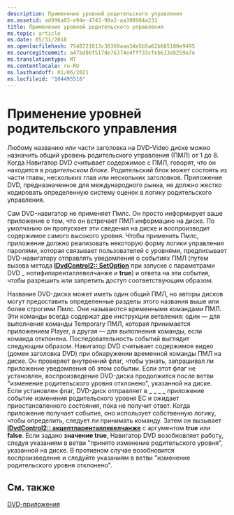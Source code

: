 ```yaml
---
description: Применение уровней родительского управления
ms.assetid: ad996a03-e94e-4743-90a2-aa390984a231
title: Применение уровней родительского управления
ms.topic: article
ms.date: 05/31/2018
ms.openlocfilehash: 7548721613c36369aaa34e5b5a62b665100e9495
ms.sourcegitcommit: a47bd86f517de76374e4fff33cfeb613eb259a7e
ms.translationtype: MT
ms.contentlocale: ru-RU
ms.lasthandoff: 01/06/2021
ms.locfileid: "104495516"
---
```

# <a name="enforcing-parental-management-levels"></a>Применение уровней родительского управления

Любому названию или части заголовка на DVD-Video диске можно назначить общий уровень родительского управления (ПМЛ) от 1 до 8. Когда Навигатор DVD считывает содержимое с ПМЛ, говорят, что он находится в *родительском блоке*. Родительский блок может состоять из части главы, нескольких глав или нескольких заголовков. Приложение DVD, предназначенное для международного рынка, не должно жестко кодировать определенную систему оценок в логику родительского управления.

Сам DVD-навигатор не применяет Пмлс. Он просто информирует ваше приложение о том, что он встречает ПМЛ информацию на диске. По умолчанию он пропускает эти сведения на диске и воспроизводит содержимое самого высокого уровня. Чтобы применить Пмлс, приложение должно реализовать некоторую форму логики управления паролями, которая связывает пользователей с уровнями, предписывает DVD-навигатору отправлять уведомления о событиях ПМЛ (путем вызова метода [**IDvdControl2:: SetOption**](/windows/desktop/api/Strmif/nf-strmif-idvdcontrol2-setoption) при запуске с параметрами DVD \_ нотифипаренталлевелчанже и **true**) и ответа на эти события, чтобы разрешить или запретить доступ соответствующим образом.

Название DVD-диска может иметь один общий ПМЛ, но авторы дисков могут предоставить определенные разделы этого названия выше или более строгими Пмлс. Они называются временными командами ПМЛ. Эти команды всегда содержат две инструкции ветвления: один — для выполнения команды Temporary ПМЛ, которая принимается приложением Player, а другая — для выполнения команды, если команда отклонена. Последовательность событий выглядит следующим образом. Навигатор DVD считывает содержимое видео (домен заголовка DVD) при обнаружении временной команды ПМЛ на диске. Он проверяет внутренний флаг, чтобы узнать, запрашивал ли приложение уведомления об этом событии. Если этот флаг не установлен, воспроизведение DVD-диска продолжится после ветви "изменение родительского уровня отклонено", указанной на диске. Если установлен флаг, DVD-диск отправляет в \_ \_ \_ \_ приложение событие изменения родительского уровня EC и ожидает приостановленного состояния, пока не получит ответ. Когда приложение получает событие, оно использует собственную логику, чтобы определить, следует ли принимать команду. Затем он вызывает [**IDvdControl2:: акцептпаренталлевелчанже**](/windows/desktop/api/Strmif/nf-strmif-idvdcontrol2-acceptparentallevelchange) с аргументом **true** или **false**. Если задано **значение true**, Навигатор DVD возобновляет работу, следуя указаниям в ветви "принято изменение родительского уровня", указанной на диске. В противном случае возобновится воспроизведение и следуйте указаниям в ветви "изменение родительского уровня отклонено".

## <a name="related-topics"></a>См. также

<dl> <dt>

[DVD-приложения](dvd-applications.md)
</dt> </dl>

 

 



